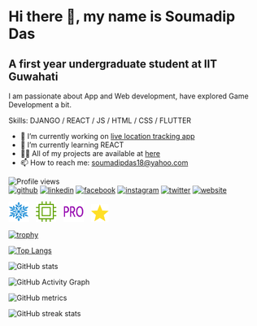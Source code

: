 # Hi there 👋, my name is Soumadip Das
## A first year undergraduate student at IIT Guwahati


I am passionate about App and Web development, have explored Game Development a bit.

Skills: DJANGO / REACT / JS / HTML / CSS / FLUTTER

- 🔭 I’m currently working on [live location tracking app](https://github.com/Soumadipdas18/location-tracking-app) 
- 🌱 I’m currently learning REACT 
- 👨‍💻 All of my projects are available at [here](https://github.com/Soumadipdas18?tab=repositories)
- 📫 How to reach me: [soumadipdas18@yahoo.com](mailto:soumadipdas18@yahoo.com) 


![Profile views](https://gpvc.arturio.dev/soumadipdas18)  
[<img src='https://cdn.jsdelivr.net/npm/simple-icons@3.0.1/icons/github.svg' alt='github' height='40'>](https://github.com/soumadipdas18)  [<img src='https://cdn.jsdelivr.net/npm/simple-icons@3.0.1/icons/linkedin.svg' alt='linkedin' height='40'>](https://www.linkedin.com/in/soumadip-das-6031631b9/)  [<img src='https://cdn.jsdelivr.net/npm/simple-icons@3.0.1/icons/facebook.svg' alt='facebook' height='40'>](https://www.facebook.com/soumadip.das.2002)  [<img src='https://cdn.jsdelivr.net/npm/simple-icons@3.0.1/icons/instagram.svg' alt='instagram' height='40'>](https://www.instagram.com/Soumadip.ds/)  [<img src='https://cdn.jsdelivr.net/npm/simple-icons@3.0.1/icons/twitter.svg' alt='twitter' height='40'>](https://twitter.com/Soumadi71453665)  [<img src='https://cdn.jsdelivr.net/npm/simple-icons@3.0.1/icons/icloud.svg' alt='website' height='40'>](https://soumadipdas18.github.io/MyPortfolio2/)  

<a href='https://archiveprogram.github.com/'><img src='https://raw.githubusercontent.com/acervenky/animated-github-badges/master/assets/acbadge.gif' width='40' height='40'></a> <a href='https://docs.github.com/en/developers'><img src='https://raw.githubusercontent.com/acervenky/animated-github-badges/master/assets/devbadge.gif' width='40' height='40'></a> <a href='https://github.com/pricing'><img src='https://raw.githubusercontent.com/acervenky/animated-github-badges/master/assets/pro.gif' width='40' height='40'></a> <a href='https://stars.github.com/'><img src='https://raw.githubusercontent.com/acervenky/animated-github-badges/master/assets/starbadge.gif' width='35' height='35'></a> 

[![trophy](https://github-profile-trophy.vercel.app/?username=soumadipdas18)](https://github.com/ryo-ma/github-profile-trophy)

[![Top Langs](https://github-readme-stats.vercel.app/api/top-langs/?username=soumadipdas18)](https://github.com/anuraghazra/github-readme-stats)

![GitHub stats](https://github-readme-stats.vercel.app/api?username=soumadipdas18&show_icons=true)  

![GitHub Activity Graph](https://activity-graph.herokuapp.com/graph?username=soumadipdas18)  

![GitHub metrics](https://metrics.lecoq.io/soumadipdas18)  

![GitHub streak stats](https://github-readme-streak-stats.herokuapp.com/?user=soumadipdas18)  

